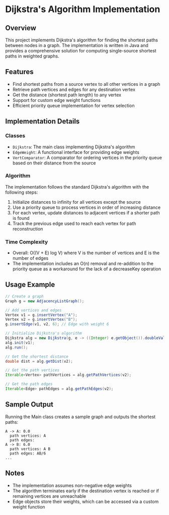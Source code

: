 # Dijkstra's Algorithm Implementation

## Overview
This project implements Dijkstra's algorithm for finding the shortest paths between nodes in a graph. The implementation is written in Java and provides a comprehensive solution for computing single-source shortest paths in weighted graphs.

## Features
- Find shortest paths from a source vertex to all other vertices in a graph
- Retrieve path vertices and edges for any destination vertex
- Get the distance (shortest path length) to any vertex
- Support for custom edge weight functions
- Efficient priority queue implementation for vertex selection

## Implementation Details

### Classes
- `Dijkstra`: The main class implementing Dijkstra's algorithm
- `EdgeWeight`: A functional interface for providing edge weights
- `VertComparator`: A comparator for ordering vertices in the priority queue based on their distance from the source

### Algorithm
The implementation follows the standard Dijkstra's algorithm with the following steps:
1. Initialize distances to infinity for all vertices except the source
2. Use a priority queue to process vertices in order of increasing distance
3. For each vertex, update distances to adjacent vertices if a shorter path is found
4. Track the previous edge used to reach each vertex for path reconstruction

### Time Complexity
- Overall: O((V + E) log V) where V is the number of vertices and E is the number of edges
- The implementation includes an O(n) removal and re-addition to the priority queue as a workaround for the lack of a decreaseKey operation

## Usage Example
```java
// Create a graph
Graph g = new AdjacencyListGraph();

// Add vertices and edges
Vertex v1 = g.insertVertex("A");
Vertex v2 = g.insertVertex("B");
g.insertEdge(v1, v2, 6); // Edge with weight 6

// Initialize Dijkstra's algorithm
Dijkstra alg = new Dijkstra(g, e -> ((Integer) e.getObject()).doubleValue());
alg.init(v1);
alg.run();

// Get the shortest distance
double dist = alg.getDist(v2);

// Get the path vertices
Iterable<Vertex> pathVertices = alg.getPathVertices(v2);

// Get the path edges
Iterable<Edge> pathEdges = alg.getPathEdges(v2);
```

## Sample Output
Running the Main class creates a sample graph and outputs the shortest paths:
```
A -> A: 0.0
  path vertices: A
  path edges:
A -> B: 6.0
  path vertices: A B
  path edges: AB/6
...
```

## Notes
- The implementation assumes non-negative edge weights
- The algorithm terminates early if the destination vertex is reached or if remaining vertices are unreachable
- Edge objects store their weights, which can be accessed via a custom weight function


